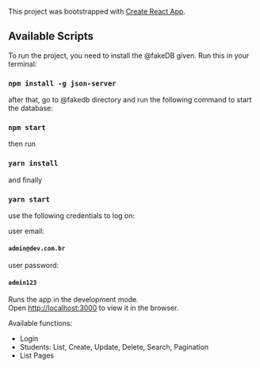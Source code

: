 This project was bootstrapped with [Create React App](https://github.com/facebook/create-react-app).

## Available Scripts

To run the project, you need to install the @fakeDB given. Run this in your terminal:

### `npm install -g json-server`

after that, go to @fakedb directory and run the following command to start the database:

### `npm start`

then run

### `yarn install`

and finally 

### `yarn start`


use the following credentials to  log on:

user email:

#### `admin@dev.com.br`

user password:

#### `admin123`


Runs the app in the development mode.<br />
Open [http://localhost:3000](http://localhost:3000) to view it in the browser.

Available functions:
- Login 
- Students: List, Create, Update, Delete, Search, Pagination
- List Pages
